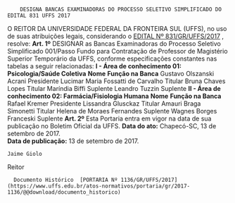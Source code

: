         DESIGNA BANCAS EXAMINADORAS DO PROCESSO SELETIVO SIMPLIFICADO DO EDITAL 831 UFFS 2017  

 O REITOR DA UNIVERSIDADE FEDERAL DA FRONTEIRA SUL (UFFS), no uso de suas atribuições legais, considerando o [EDITAL Nº 831/GR/UFFS/2017](https://www.uffs.edu.br/atos-normativos/edital/gr/2017-0831)  , resolve:   **Art. 1º** DESIGNAR as Bancas Examinadoras do Processo Seletivo Simplificado 001/Passo Fundo para Contratação de Professor de Magistério Superior Temporário da UFFS, conforme especificações constantes nas tabelas a seguir relacionadas: **I - Área de conhecimento 01: Psicologia/Saúde Coletiva**      **Nome**    **Função na Banca**      Gustavo Olszanski Acrani   Presidente     Lucimar Maria Fossatti de Carvalho   Titular     Bruna Chaves Lopes   Titular     Maríndia Biffi   Suplente     Leandro Tuzzin   Suplente     **II - Área de conhecimento 02: Farmácia/Fisiologia Humana**      **Nome**    **Função na Banca**      Rafael Kremer   Presidente     Lissandra Glusckaz   Titular     Amauri Braga Simonetti   Titular     Helena de Moraes Fernandes   Suplente     Wagnes Borges Franceski   Suplente       **Art. 2º** Esta Portaria entra em vigor na data de sua publicação no Boletim Oficial da UFFS.      **Data do ato:** Chapecó-SC, 13 de setembro de 2017.   
 **Data de publicação:**  13 de setembro de 2017. 

    Jaime Giolo   
 Reitor 

      Documento Histórico  [PORTARIA Nº 1136/GR/UFFS/2017](https://www.uffs.edu.br/atos-normativos/portaria/gr/2017-1136/@@download/documento_historico)     
      